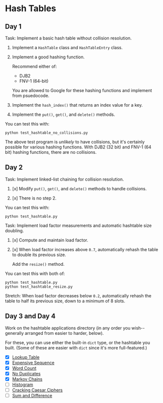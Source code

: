 # Hash Tables

## Day 1

Task: Implement a basic hash table without collision resolution.

1. Implement a `HashTable` class and `HashTableEntry` class.

2. Implement a good hashing function.

   Recommend either of:

   * DJB2
   * FNV-1 (64-bit)

   You are allowed to Google for these hashing functions and implement
   from psuedocode.

3. Implement the `hash_index()` that returns an index value for a key.

4. Implement the `put()`, `get()`, and `delete()` methods.

You can test this with:

```
python test_hashtable_no_collisions.py
```

The above test program is _unlikely_ to have collisions, but it's
certainly possible for various hashing functions. With DJB2 (32 bit) and
FNV-1 (64 bit) hashing functions, there are no collisions.

## Day 2

Task: Implement linked-list chaining for collision resolution.

1. [x] Modify `put()`, `get()`, and `delete()` methods to handle collisions.

2. [x] There is no step 2.

You can test this with:

```
python test_hashtable.py
```

Task: Implement load factor measurements and automatic hashtable size
doubling.

1. [x] Compute and maintain load factor.

2. [x] When load factor increases above `0.7`, automatically rehash the
   table to double its previous size.

   Add the `resize()` method.

You can test this with both of:

```
python test_hashtable.py
python test_hashtable_resize.py
```

Stretch: When load factor decreases below `0.2`, automatically rehash
the table to half its previous size, down to a minimum of 8 slots.

## Day 3 and Day 4

Work on the hashtable applications directory (in any order you
wish--generally arranged from easier to harder, below).

For these, you can use either the built-in `dict` type, or the hashtable
you built. (Some of these are easier with `dict` since it's more
full-featured.)

* [x] [Lookup Table](applications/lookup_table/)
* [x] [Expensive Sequence](applications/expensive_seq/)
* [x] [Word Count](applications/word_count/)
* [x] [No Duplicates](applications/no_dups/)
* [x] [Markov Chains](applications/markov/)
* [ ] [Histogram](applications/histo/)
* [ ] [Cracking Caesar Ciphers](applications/crack_caesar/)
* [ ] [Sum and Difference](applications/sumdiff/)